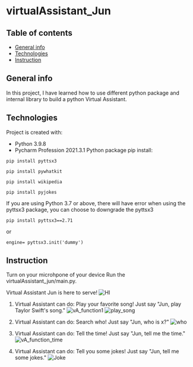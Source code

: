 # virtualAssistant_Jun

## Table of contents
* [General info](#general-info)
* [Technologies](#technologies)
* [Instruction](#instruction)


## General info
In this project, I have learned how to use different python package and internal library to build a python Virtual Assistant.

	
## Technologies
Project is created with:
* Python 3.9.8
* Pycharm Profession 2021.3.1
Python package pip install:
```
pip install pyttsx3
```
```
pip install pywhatkit
```
```
pip install wikipedia
```
```
pip install pyjokes
```
If you are using Python 3.7 or above, there will have error when using the pyttsx3 package, you can choose to downgrade the pyttsx3 
```
pip install pyttsx3==2.71
```
or 
```
engine= pyttsx3.init('dummy')
```
	

## Instruction
Turn on your microhpone of your device
Run the virtualAssistant_jun/main.py. 

Virtual Assistant Jun is here to serve!
![HI](https://user-images.githubusercontent.com/97205265/152727117-dba1b12c-4c7d-49ad-a34f-a3b744f13c8b.PNG)

1. Virtual Assistant can do: Play your favorite song!
Just say "Jun, play Taylor Swift's song."
![vA_function1](https://user-images.githubusercontent.com/97205265/152726150-3a9b5a0f-a373-421e-8470-ac06b5d19ffb.PNG)
![play_song](https://user-images.githubusercontent.com/97205265/152726991-2e759952-7f42-41e1-924f-0042570601bd.PNG)

2. Virtual Assistant can do: Search who!
Just say "Jun, who is x?"
![who](https://user-images.githubusercontent.com/97205265/152727456-9743814e-95cc-413f-b54d-7412636b52c2.PNG)

3. Virtual Assistant can do: Tell the time!
Just say "Jun, tell me the time."
![vA_function_time](https://user-images.githubusercontent.com/97205265/152727618-0cd190ef-9a84-4573-b07d-8086fb5f4a82.PNG)

4. Virtual Assistant can do: Tell you some jokes!
Just say "Jun, tell me some jokes."
![Joke](https://user-images.githubusercontent.com/97205265/152727778-634988d5-631e-4a80-93e9-ece809817765.PNG)
